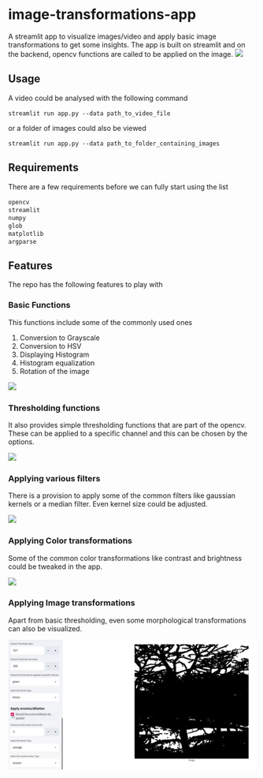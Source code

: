 # image-transformations-app
A streamlit app to visualize images/video and apply basic image transformations to get some insights.
The app is built on streamlit and on the backend, opencv functions are called to be applied on the image. 
![](display_images/overview.gif)

## Usage
A video could be analysed with the following command
```
streamlit run app.py --data path_to_video_file
```
or a folder of images could also be viewed
```
streamlit run app.py --data path_to_folder_containing_images
```

## Requirements
There are a few requirements before we can fully start using the list
```
opencv
streamlit
numpy 
glob
matplotlib
argparse
```

## Features
The repo has the following features to play with
### Basic Functions
This functions include some of the commonly used ones  
1) Conversion to Grayscale
2) Conversion to HSV
3) Displaying Histogram
4) Histogram equalization
5) Rotation of the image  

![](display_images/basic.gif)
 

### Thresholding functions
It also provides simple thresholding functions that are part of the opencv. These can be applied to a specific channel and this can be chosen by the options.  

![](display_images/thresh.gif)

### Applying various filters
There is a provision to apply some of the common filters like gaussian kernels or a median filter. Even kernel size could be adjusted.  

![](display_images/kernel.gif)

### Applying Color transformations
Some of the common color transformations like contrast and brightness could be tweaked in the app. 

![](display_images/color.gif)

### Applying Image transformations
Apart from basic thresholding, even some morphological transformations can also be visualized.  

![](display_images/erosion_dilation.gif)
